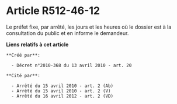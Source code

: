 # Article R512-46-12

Le préfet fixe, par arrêté, les jours et les heures où le dossier est à la consultation du public et en informe le demandeur.

**Liens relatifs à cet article**

	**Créé par**:

	  - Décret n°2010-368 du 13 avril 2010 - art. 20

	**Cité par**:

	  - Arrêté du 15 avril 2010 - art. 2 (Ab)
	  - Arrêté du 15 avril 2010 - art. 2 (V)
	  - Arrêté du 16 avril 2012 - art. 2 (VD)
